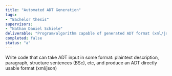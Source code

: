 ```yaml
---
title: "Automated ADT Generation"
tags: 
- "Bachelor thesis"
supervisors:
- "Nathan Daniel Schiele"
deliverable: "Program/algorithm capable of generated ADT format (xml/json representation) from textual input"
completed: false
status: "a"
---
```


Write code that can take ADT input in some format: plaintext description, paragraph, structure sentences (BSc), etc, and produce an ADT directly usable format (xml/json)
